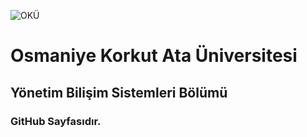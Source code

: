 ![OKÜ](https://www.osmaniye.edu.tr/Resource/Images/osmaniye-korkut-ata-universitesi.png)


# Osmaniye Korkut Ata Üniversitesi
## Yönetim Bilişim Sistemleri Bölümü
### GitHub Sayfasıdır.

